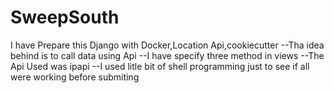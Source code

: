 # SweepSouth
I have Prepare this Django with Docker,Location Api,cookiecutter
--Tha idea behind is to call data using Api 
  --I have specify three method in views
  --The Api Used was ipapi 
--I used litle bit of shell programming just to see if all were working before submiting
